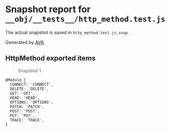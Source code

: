 # Snapshot report for `__obj/__tests__/http_method.test.js`

The actual snapshot is saved in `http_method.test.js.snap`.

Generated by [AVA](https://avajs.dev).

## HttpMethod exported items

> Snapshot 1

    @Module {
      CONNECT: 'CONNECT',
      DELETE: 'DELETE',
      GET: 'GET',
      HEAD: 'HEAD',
      OPTIONS: 'OPTIONS',
      PATCH: 'PATCH',
      POST: 'POST',
      PUT: 'PUT',
      TRACE: 'TRACE',
    }
